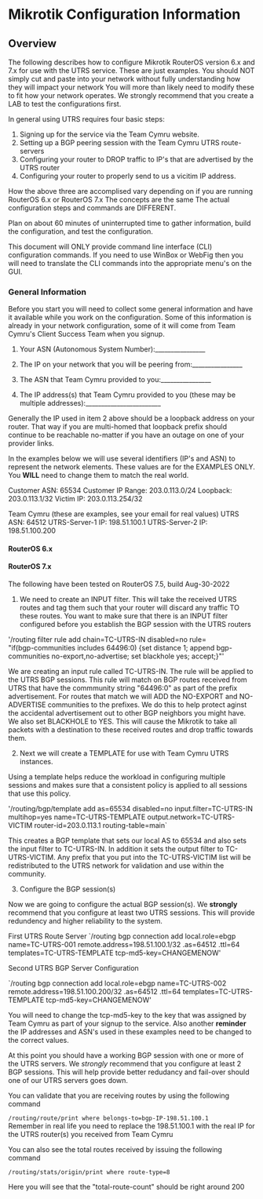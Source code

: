 # Mikrotik Configuration Information

## Overview

The following describes how to configure Mikrotik RouterOS version 6.x and 7.x for use with the UTRS service. 
These are just examples.  You should NOT simply cut and paste into your network without fully understanding how they will impact your network
You will more than likely need to modify these to fit how your network operates. 
We strongly recommend that you create a LAB to test the configurations first.

In general using UTRS requires four basic steps:

1. Signing up for the service via the Team Cymru website.
2. Setting up a BGP peering session with the Team Cymru UTRS route-servers
3. Configuring your router to DROP traffic to IP's that are advertised by the UTRS router
4. Configuring your router to properly send to us a vicitim IP address.

How the above three are accomplised vary depending on if you are running RouterOS 6.x or RouterOS 7.x   The concepts are the same
The actual configuration steps and commands are DIFFERENT.

Plan on about 60 minutes of uninterrupted time to gather information, build the configuration, and test the configuration.

This document will ONLY provide command line interface (CLI) configuration commands.   If you need to use WinBox or WebFig then you will need
to translate the CLI commands into the appropriate menu's on the GUI.


### General Information

Before you start you will need to collect some general information and have it available while you work on the configuration.
Some of this information is already in your network configuration, some of it will come from Team Cymru's Client Success Team when you signup.

1. Your ASN (Autonomous System Number):________________

2. The IP on your network that you will be peering from:________________

3. The ASN that Team Cymru provided to you:________________

4. The IP address(s) that Team Cymru provided to you (these may be multiple addresses):________________________

Generally the IP used in item 2 above should be a loopback address on your router.  That way if you are multi-homed that loopback prefix
should continue to be reachable no-matter if you have an outage on one of your provider links.

In the examples below we will use several identifiers (IP's and ASN) to represent the network elements.
These values are for the EXAMPLES ONLY.  You **WILL** need to change them to match the real world.

Customer ASN: 65534
Customer IP Range:  203.0.113.0/24
Loopback:  203.0.113.1/32
Victim IP:  203.0.113.254/32

Team Cymru (these are examples, see your email for real values)
UTRS ASN: 64512
UTRS-Server-1 IP:  198.51.100.1
UTRS-Server-2 IP:  198.51.100.200

#### RouterOS 6.x


#### RouterOS 7.x

The following have been tested on RouterOS 7.5, build Aug-30-2022


1. We need to create an INPUT filter.  This will take the received UTRS routes and tag them such that your router will discard any traffic TO these routes.
You want to make sure that there is an INPUT filter configured before you establish the BGP session with the UTRS routers

'/routing filter rule
add chain=TC-UTRS-IN disabled=no rule=\
"if(bgp-communities includes 64496:0) {set distance 1; append bgp-communities no-export,no-advertise; set blackhole yes; accept;}"'

We are creating an input rule called TC-UTRS-IN.  The rule will be applied to the UTRS BGP sessions.  This rule will match on BGP routes received from UTRS that have the commmunity string "64496:0" as part of the prefix advertisement.   For routes that match we will ADD the NO-EXPORT and NO-ADVERTISE communities to the prefixes.  We do this to help protect aginst the accidental advertisement out to other BGP neighbors you might have.  We also set BLACKHOLE to YES.  This will cause the Mikrotik to take all packets with a destination to these received routes and drop traffic towards them.

2. Next we will create a TEMPLATE for use with Team Cymru UTRS instances.  

Using a template helps reduce the workload in configuring multiple sessions and makes sure that a consistent policy is applied to all sessions that use this policy.

'/routing/bgp/template
add as=65534 disabled=no input.filter=TC-UTRS-IN multihop=yes name=TC-UTRS-TEMPLATE output.network=TC-UTRS-VICTIM router-id=203.0.113.1 routing-table=main`

This creates a BGP template that sets our local AS to 65534 and also sets the input filter to TC-UTRS-IN.  In addition it sets the output filter
to TC-UTRS-VICTIM.  Any prefix that you put into the TC-UTRS-VICTIM list will be redistributed to the UTRS network for validation and use within the community.

3. Configure the BGP session(s)

Now we are going to configure the actual BGP session(s). We **strongly** recommend that you configure at least two UTRS sessions.  This will provide redundency and higher reliability to the system.

First UTRS Route Server
`/routing bgp connection
add local.role=ebgp name=TC-UTRS-001 remote.address=198.51.100.1/32 .as=64512 .ttl=64 templates=TC-UTRS-TEMPLATE tcp-md5-key=CHANGEMENOW'

Second UTRS BGP Server Configuration

`/routing bgp connection
add local.role=ebgp name=TC-UTRS-002 remote.address=198.51.100.200/32 .as=64512 .ttl=64 templates=TC-UTRS-TEMPLATE tcp-md5-key=CHANGEMENOW'

You will need to change the tcp-md5-key to the key that was assigned by Team Cymru as part of your signup to the service.
Also another **reminder** the IP addresses and ASN's used in these examples need to be changed to the correct values.

At this point you should have a working BGP session with one or more of the UTRS servers.  We *strongly* recommend that you configure at least 2 
BGP sessions.  This will help provide better redudancy and fail-over should one of our UTRS servers goes down.

You can validate that you are receiving routes by using the following command

`/routing/route/print where belongs-to=bgp-IP-198.51.100.1`  
Remember in real life you need to replace the 198.51.100.1 with the real IP for the UTRS router(s) you received from Team Cymru

You can also see the total routes received by issuing the following command

`/routing/stats/origin/print where route-type=8`

Here you will see that the "total-route-count" should be right around 200








